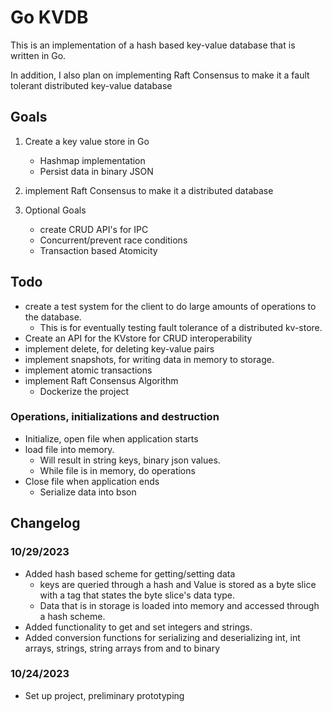 # Go KVDB

This is an implementation of a hash based key-value database that is written in Go.

In addition, I also plan on implementing Raft Consensus to make it a fault tolerant distributed key-value database

## Goals
1. Create a key value store in Go
    - Hashmap implementation
    - Persist data in binary JSON

2. implement Raft Consensus to make it a distributed database

3. Optional Goals
    - create CRUD API's for IPC
    - Concurrent/prevent race conditions
    - Transaction based Atomicity

## Todo
- create a test system for the client to do large amounts of operations to the database.
    - This is for eventually testing fault tolerance of a distributed kv-store.
- Create an API for the KVstore for CRUD interoperability
- implement delete, for deleting key-value pairs
- implement snapshots, for writing data in memory to storage.
- implement atomic transactions
- implement Raft Consensus Algorithm
    - Dockerize the project

### Operations, initializations and destruction
- Initialize, open file when application starts
- load file into memory. 
    - Will result in string keys, binary json values.
    - While file is in memory, do operations
- Close file when application ends
    - Serialize data into bson

## Changelog
### 10/29/2023
- Added hash based scheme for getting/setting data
    - keys are queried through a hash and Value is stored as a byte slice with a tag that states the byte slice's data type.
    - Data that is in storage is loaded into memory and accessed through a hash scheme.
- Added functionality to get and set integers and strings.
- Added conversion functions for serializing and deserializing int, int arrays, strings, string arrays from and to binary 
### 10/24/2023
- Set up project, preliminary prototyping